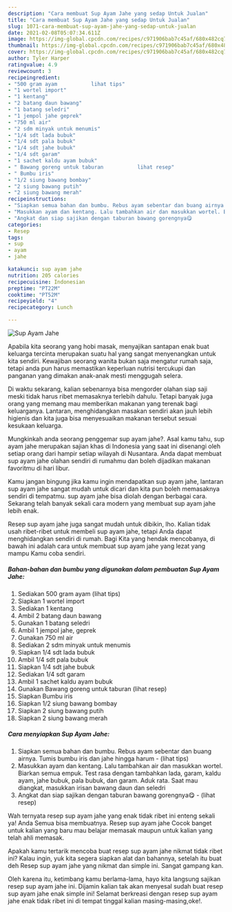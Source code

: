 ```yaml
---
description: "Cara membuat Sup Ayam Jahe yang sedap Untuk Jualan"
title: "Cara membuat Sup Ayam Jahe yang sedap Untuk Jualan"
slug: 1071-cara-membuat-sup-ayam-jahe-yang-sedap-untuk-jualan
date: 2021-02-08T05:07:34.611Z
image: https://img-global.cpcdn.com/recipes/c971906bab7c45af/680x482cq70/sup-ayam-jahe-foto-resep-utama.jpg
thumbnail: https://img-global.cpcdn.com/recipes/c971906bab7c45af/680x482cq70/sup-ayam-jahe-foto-resep-utama.jpg
cover: https://img-global.cpcdn.com/recipes/c971906bab7c45af/680x482cq70/sup-ayam-jahe-foto-resep-utama.jpg
author: Tyler Harper
ratingvalue: 4.9
reviewcount: 3
recipeingredient:
- "500 gram ayam           lihat tips"
- "1 wortel import"
- "1 kentang"
- "2 batang daun bawang"
- "1 batang seledri"
- "1 jempol jahe geprek"
- "750 ml air"
- "2 sdm minyak untuk menumis"
- "1/4 sdt lada bubuk"
- "1/4 sdt pala bubuk"
- "1/4 sdt jahe bubuk"
- "1/4 sdt garam"
- "1 sachet kaldu ayam bubuk"
- " Bawang goreng untuk taburan           lihat resep"
- " Bumbu iris"
- "1/2 siung bawang bombay"
- "2 siung bawang putih"
- "2 siung bawang merah"
recipeinstructions:
- "Siapkan semua bahan dan bumbu. Rebus ayam sebentar dan buang airnya. Tumis bumbu iris dan jahe hingga harum           (lihat tips)"
- "Masukkan ayam dan kentang. Lalu tambahkan air dan masukkan wortel. Biarkan semua empuk. Test rasa dengan tambahkan lada, garam, kaldu ayam, jahe bubuk, pala bubuk, dan garam. Aduk rata. Saat mau diangkat, masukkan irisan bawang daun dan seledri"
- "Angkat dan siap sajikan dengan taburan bawang gorengnya😋           (lihat resep)"
categories:
- Resep
tags:
- sup
- ayam
- jahe

katakunci: sup ayam jahe 
nutrition: 205 calories
recipecuisine: Indonesian
preptime: "PT22M"
cooktime: "PT52M"
recipeyield: "4"
recipecategory: Lunch

---
```



![Sup Ayam Jahe](https://img-global.cpcdn.com/recipes/c971906bab7c45af/680x482cq70/sup-ayam-jahe-foto-resep-utama.jpg)

Apabila kita seorang yang hobi masak, menyajikan santapan enak buat keluarga tercinta merupakan suatu hal yang sangat menyenangkan untuk kita sendiri. Kewajiban seorang  wanita bukan saja mengatur rumah saja, tetapi anda pun harus memastikan keperluan nutrisi tercukupi dan panganan yang dimakan anak-anak mesti menggugah selera.

Di waktu  sekarang, kalian sebenarnya bisa mengorder olahan siap saji meski tidak harus ribet memasaknya terlebih dahulu. Tetapi banyak juga orang yang memang mau memberikan makanan yang terenak bagi keluarganya. Lantaran, menghidangkan masakan sendiri akan jauh lebih higienis dan kita juga bisa menyesuaikan makanan tersebut sesuai kesukaan keluarga. 



Mungkinkah anda seorang penggemar sup ayam jahe?. Asal kamu tahu, sup ayam jahe merupakan sajian khas di Indonesia yang saat ini disenangi oleh setiap orang dari hampir setiap wilayah di Nusantara. Anda dapat membuat sup ayam jahe olahan sendiri di rumahmu dan boleh dijadikan makanan favoritmu di hari libur.

Kamu jangan bingung jika kamu ingin mendapatkan sup ayam jahe, lantaran sup ayam jahe sangat mudah untuk dicari dan kita pun boleh memasaknya sendiri di tempatmu. sup ayam jahe bisa diolah dengan berbagai cara. Sekarang telah banyak sekali cara modern yang membuat sup ayam jahe lebih enak.

Resep sup ayam jahe juga sangat mudah untuk dibikin, lho. Kalian tidak usah ribet-ribet untuk membeli sup ayam jahe, tetapi Anda dapat menghidangkan sendiri di rumah. Bagi Kita yang hendak mencobanya, di bawah ini adalah cara untuk membuat sup ayam jahe yang lezat yang mampu Kamu coba sendiri.

<!--inarticleads1-->

##### Bahan-bahan dan bumbu yang digunakan dalam pembuatan Sup Ayam Jahe:

1. Sediakan 500 gram ayam           (lihat tips)
1. Siapkan 1 wortel import
1. Sediakan 1 kentang
1. Ambil 2 batang daun bawang
1. Gunakan 1 batang seledri
1. Ambil 1 jempol jahe, geprek
1. Gunakan 750 ml air
1. Sediakan 2 sdm minyak untuk menumis
1. Siapkan 1/4 sdt lada bubuk
1. Ambil 1/4 sdt pala bubuk
1. Siapkan 1/4 sdt jahe bubuk
1. Sediakan 1/4 sdt garam
1. Ambil 1 sachet kaldu ayam bubuk
1. Gunakan  Bawang goreng untuk taburan           (lihat resep)
1. Siapkan  Bumbu iris
1. Siapkan 1/2 siung bawang bombay
1. Siapkan 2 siung bawang putih
1. Siapkan 2 siung bawang merah




<!--inarticleads2-->

##### Cara menyiapkan Sup Ayam Jahe:

1. Siapkan semua bahan dan bumbu. Rebus ayam sebentar dan buang airnya. Tumis bumbu iris dan jahe hingga harum -           (lihat tips)
1. Masukkan ayam dan kentang. Lalu tambahkan air dan masukkan wortel. Biarkan semua empuk. Test rasa dengan tambahkan lada, garam, kaldu ayam, jahe bubuk, pala bubuk, dan garam. Aduk rata. Saat mau diangkat, masukkan irisan bawang daun dan seledri
1. Angkat dan siap sajikan dengan taburan bawang gorengnya😋 -           (lihat resep)




Wah ternyata resep sup ayam jahe yang enak tidak ribet ini enteng sekali ya! Anda Semua bisa membuatnya. Resep sup ayam jahe Cocok banget untuk kalian yang baru mau belajar memasak maupun untuk kalian yang telah ahli memasak.

Apakah kamu tertarik mencoba buat resep sup ayam jahe nikmat tidak ribet ini? Kalau ingin, yuk kita segera siapkan alat dan bahannya, setelah itu buat deh Resep sup ayam jahe yang nikmat dan simple ini. Sangat gampang kan. 

Oleh karena itu, ketimbang kamu berlama-lama, hayo kita langsung sajikan resep sup ayam jahe ini. Dijamin kalian tak akan menyesal sudah buat resep sup ayam jahe enak simple ini! Selamat berkreasi dengan resep sup ayam jahe enak tidak ribet ini di tempat tinggal kalian masing-masing,oke!.

